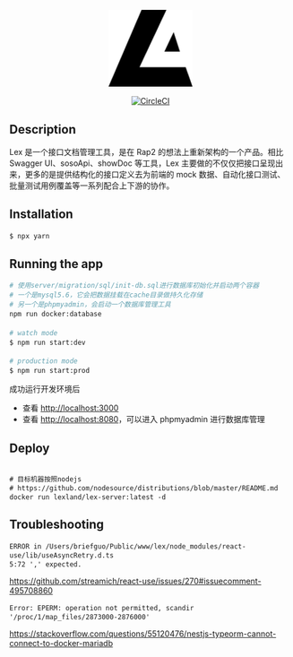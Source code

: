 <p align="center">
  <a href="https://lex-land.online" target="blank"><img src="./logo.svg" width="150" alt="Lex Logo" /></a>
</p>

<p align="center">
  <a href="https://circleci.com/gh/lex-land/lex-server" target="blank"><img src="https://circleci.com/gh/lex-land/lex-server.svg?style=svg" alt="CircleCI" /></a>
</p>

## Description

Lex 是一个接口文档管理工具，是在 Rap2 的想法上重新架构的一个产品。相比 Swagger UI、sosoApi、showDoc 等工具，Lex 主要做的不仅仅把接口呈现出来，更多的是提供结构化的接口定义去为前端的 mock 数据、自动化接口测试、批量测试用例覆盖等一系列配合上下游的协作。

## Installation

```bash
$ npx yarn

```

## Running the app

```bash
# 使用server/migration/sql/init-db.sql进行数据库初始化并启动两个容器
# 一个是mysql5.6，它会把数据挂载在cache目录做持久化存储
# 另一个是phpmyadmin，会启动一个数据库管理工具
npm run docker:database

# watch mode
$ npm run start:dev

# production mode
$ npm run start:prod


```

成功运行开发环境后

- 查看 [http://localhost:3000](http://localhost:3000)
- 查看 [http://localhost:8080](http://localhost:8080)，可以进入 phpmyadmin 进行数据库管理

## Deploy

```shell

# 目标机器按照nodejs
# https://github.com/nodesource/distributions/blob/master/README.md
docker run lexland/lex-server:latest -d

```

## Troubleshooting

```
ERROR in /Users/briefguo/Public/www/lex/node_modules/react-use/lib/useAsyncRetry.d.ts
5:72 ',' expected.
```

https://github.com/streamich/react-use/issues/270#issuecomment-495708860

```
Error: EPERM: operation not permitted, scandir '/proc/1/map_files/2873000-2876000'
```

https://stackoverflow.com/questions/55120476/nestjs-typeorm-cannot-connect-to-docker-mariadb
